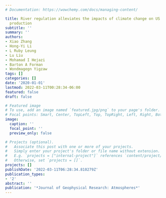 ```yaml
---
# Documentation: https://wowchemy.com/docs/managing-content/

title: River regulation alleviates the impacts of climate change on US thermoelectricity
  production
subtitle: ''
summary: ''
authors:
- Xiao Zhang
- Hong-Yi Li
- L Ruby Leung
- Lu Liu
- Mohamad I Hejazi
- Barton A Forman
- Wondmagegn Yigzaw
tags: []
categories: []
date: '2020-01-01'
lastmod: 2022-03-11T00:28:34-06:00
featured: false
draft: false

# Featured image
# To use, add an image named `featured.jpg/png` to your page's folder.
# Focal points: Smart, Center, TopLeft, Top, TopRight, Left, Right, BottomLeft, Bottom, BottomRight.
image:
  caption: ''
  focal_point: ''
  preview_only: false

# Projects (optional).
#   Associate this post with one or more of your projects.
#   Simply enter your project's folder or file name without extension.
#   E.g. `projects = ["internal-project"]` references `content/project/deep-learning/index.md`.
#   Otherwise, set `projects = []`.
projects: []
publishDate: '2022-03-11T06:28:34.810279Z'
publication_types:
- '2'
abstract: ''
publication: '*Journal of Geophysical Research: Atmospheres*'
---
```

